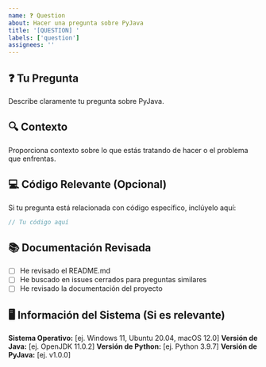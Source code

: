 ```yaml
---
name: ❓ Question
about: Hacer una pregunta sobre PyJava
title: '[QUESTION] '
labels: ['question']
assignees: ''
---
```


## ❓ Tu Pregunta
Describe claramente tu pregunta sobre PyJava.

## 🔍 Contexto
Proporciona contexto sobre lo que estás tratando de hacer o el problema que enfrentas.

## 💻 Código Relevante (Opcional)
Si tu pregunta está relacionada con código específico, inclúyelo aquí:

```java
// Tu código aquí
```

## 📚 Documentación Revisada
- [ ] He revisado el README.md
- [ ] He buscado en issues cerrados para preguntas similares
- [ ] He revisado la documentación del proyecto

## 🖥️ Información del Sistema (Si es relevante)
**Sistema Operativo:** [ej. Windows 11, Ubuntu 20.04, macOS 12.0]
**Versión de Java:** [ej. OpenJDK 11.0.2]
**Versión de Python:** [ej. Python 3.9.7]
**Versión de PyJava:** [ej. v1.0.0]